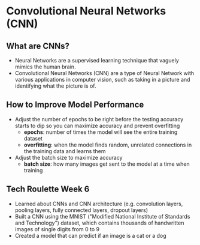 # Convolutional Neural Networks (CNN)

## What are CNNs?
- Neural Networks are a supervised learning technique that vaguely mimics the human brain. 
- Convolutional Neural Networks (CNN) are a type of Neural Network with various applications in computer vision, such as taking in a picture and identifying what the picture is of.
 
## How to Improve Model Performance
- Adjust the number of epochs to be right before the testing accuracy starts to dip so you can maximize accuracy and prevent overfitting
  - **epochs**: number of times the model will see the entire training dataset
  - **overfitting**: when the model finds random, unrelated connections in the training data and learns them
- Adjust the batch size to maximize accuracy 
  - **batch size**: how many images get sent to the model at a time when training

## Tech Roulette Week 6
- Learned about CNNs and CNN architecture (e.g. convolution layers, pooling layers, fully connected layers, dropout layers)
- Built a CNN using the MNIST ("Modified National Institute of Standards and Technology") dataset, which contains thousands of handwritten images of single digits from 0 to 9
- Created a model that can predict if an image is a cat or a dog
